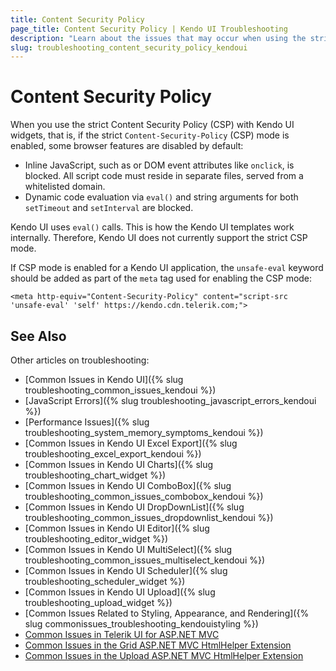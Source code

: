 ```yaml
---
title: Content Security Policy
page_title: Content Security Policy | Kendo UI Troubleshooting
description: "Learn about the issues that may occur when using the strict Content Security Policy with Kendo UI controls."
slug: troubleshooting_content_security_policy_kendoui
---
```


# Content Security Policy

When you use the strict Content Security Policy (CSP) with Kendo UI widgets, that is, if the strict `Content-Security-Policy` (CSP) mode is enabled, some browser features are disabled by default:

- Inline JavaScript, such as <script></script> or DOM event attributes like `onclick`, is blocked. All script code must reside in separate files, served from a whitelisted domain.
- Dynamic code evaluation via `eval()` and string arguments for both `setTimeout` and `setInterval` are blocked.

Kendo UI uses `eval()` calls. This is how the Kendo UI templates work internally. Therefore, Kendo UI does not currently support the strict CSP mode.

If CSP mode is enabled for a Kendo UI application, the `unsafe-eval` keyword should be added as part of the `meta` tag used for enabling the CSP mode:

    <meta http-equiv="Content-Security-Policy" content="script-src 'unsafe-eval' 'self' https://kendo.cdn.telerik.com;">

## See Also

Other articles on troubleshooting:

* [Common Issues in Kendo UI]({% slug troubleshooting_common_issues_kendoui %})
* [JavaScript Errors]({% slug troubleshooting_javascript_errors_kendoui %})
* [Performance Issues]({% slug troubleshooting_system_memory_symptoms_kendoui %})
* [Common Issues in Kendo UI Excel Export]({% slug troubleshooting_excel_export_kendoui %})
* [Common Issues in Kendo UI Charts]({% slug troubleshooting_chart_widget %})
* [Common Issues in Kendo UI ComboBox]({% slug troubleshooting_common_issues_combobox_kendoui %})
* [Common Issues in Kendo UI DropDownList]({% slug troubleshooting_common_issues_dropdownlist_kendoui %})
* [Common Issues in Kendo UI Editor]({% slug troubleshooting_editor_widget %})
* [Common Issues in Kendo UI MultiSelect]({% slug troubleshooting_common_issues_multiselect_kendoui %})
* [Common Issues in Kendo UI Scheduler]({% slug troubleshooting_scheduler_widget %})
* [Common Issues in Kendo UI Upload]({% slug troubleshooting_upload_widget %})
* [Common Issues Related to Styling, Appearance, and Rendering]({% slug commonissues_troubleshooting_kendouistyling %})
* [Common Issues in Telerik UI for ASP.NET MVC](/aspnet-mvc/troubleshooting)
* [Common Issues in the Grid ASP.NET MVC HtmlHelper Extension](/aspnet-mvc/helpers/grid/troubleshooting)
* [Common Issues in the Upload ASP.NET MVC HtmlHelper Extension](/aspnet-mvc/helpers/upload/troubleshooting)
